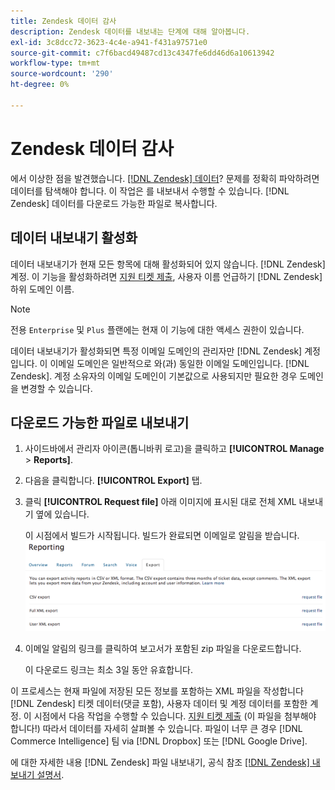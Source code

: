 ```yaml
---
title: Zendesk 데이터 감사
description: Zendesk 데이터를 내보내는 단계에 대해 알아봅니다.
exl-id: 3c8dcc72-3623-4c4e-a941-f431a97571e0
source-git-commit: c7f6bacd49487cd13c4347fe6dd46d6a10613942
workflow-type: tm+mt
source-wordcount: '290'
ht-degree: 0%

---
```


# Zendesk 데이터 감사

에서 이상한 점을 발견했습니다. [[!DNL Zendesk] 데이터](../integrations/exp-zendesk-data.md)? 문제를 정확히 파악하려면 데이터를 탐색해야 합니다. 이 작업은 를 내보내서 수행할 수 있습니다. [!DNL Zendesk] 데이터를 다운로드 가능한 파일로 복사합니다.

## 데이터 내보내기 활성화

데이터 내보내기가 현재 모든 항목에 대해 활성화되어 있지 않습니다. [!DNL Zendesk] 계정. 이 기능을 활성화하려면 [지원 티켓 제출](https://experienceleague.adobe.com/docs/commerce-knowledge-base/kb/troubleshooting/miscellaneous/mbi-service-policies.html), 사용자 이름 언급하기 [!DNL Zendesk] 하위 도메인 이름.

>[!NOTE]
>
>전용 `Enterprise` 및 `Plus` 플랜에는 현재 이 기능에 대한 액세스 권한이 있습니다.

데이터 내보내기가 활성화되면 특정 이메일 도메인의 관리자만 [!DNL Zendesk] 계정입니다. 이 이메일 도메인은 일반적으로 와(과) 동일한 이메일 도메인입니다. [!DNL Zendesk]. 계정 소유자의 이메일 도메인이 기본값으로 사용되지만 필요한 경우 도메인을 변경할 수 있습니다.

## 다운로드 가능한 파일로 내보내기

1. 사이드바에서 관리자 아이콘(톱니바퀴 로고)을 클릭하고 **[!UICONTROL Manage** > **Reports]**.
1. 다음을 클릭합니다. **[!UICONTROL Export]** 탭.
1. 클릭 **[!UICONTROL Request file]** 아래 이미지에 표시된 대로 전체 XML 내보내기 옆에 있습니다.

   이 시점에서 빌드가 시작됩니다. 빌드가 완료되면 이메일로 알림을 받습니다.
   ![reports_export_new.png](../../../assets/reports_export_new.png)

1. 이메일 알림의 링크를 클릭하여 보고서가 포함된 zip 파일을 다운로드합니다.

   이 다운로드 링크는 최소 3일 동안 유효합니다.

이 프로세스는 현재 파일에 저장된 모든 정보를 포함하는 XML 파일을 작성합니다 [!DNL Zendesk] 티켓 데이터(댓글 포함), 사용자 데이터 및 계정 데이터를 포함한 계정. 이 시점에서 다음 작업을 수행할 수 있습니다. [지원 티켓 제출](https://experienceleague.adobe.com/docs/commerce-knowledge-base/kb/troubleshooting/miscellaneous/mbi-service-policies.html) (이 파일을 첨부해야 합니다!) 따라서 데이터를 자세히 살펴볼 수 있습니다. 파일이 너무 큰 경우 [!DNL Commerce Intelligence] 팀 via [!DNL Dropbox] 또는 [!DNL Google Drive].

에 대한 자세한 내용 [!DNL Zendesk] 파일 내보내기, 공식 참조 [[!DNL Zendesk] 내보내기 설명서](https://support.zendesk.com/hc/en-us/articles/4408886165402-Exporting-data-to-a-JSON-CSV-or-XML-file).
